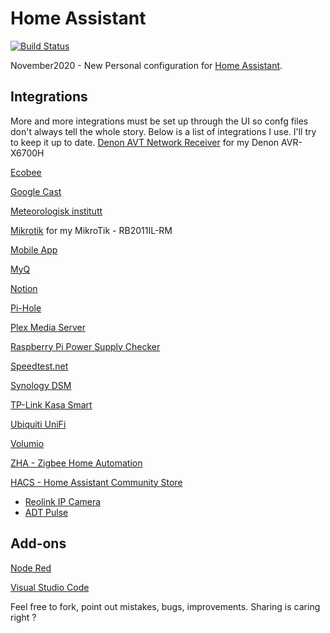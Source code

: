 # Home Assistant #

[![Build Status](https://travis-ci.com/HooverG/home-assistant-configuration.svg?branch=master)](https://travis-ci.com/HooverG/home-assistant-configuration)

November2020 - New Personal configuration for [Home Assistant](https://www.home-assistant.io/).

## Integrations ##
More and more integrations must be set up through the UI so confg files don't always tell the whole story.
Below is a list of integrations I use. I'll try to keep it up to date.
[Denon AVT Network Receiver](https://www.home-assistant.io/integrations/denonavr/) for my Denon AVR-X6700H

[Ecobee](https://www.home-assistant.io/integrations/ecobee/)

[Google Cast](https://www.home-assistant.io/integrations/cast/)

[Meteorologisk institutt](https://www.home-assistant.io/integrations/met/)

[Mikrotik](https://www.home-assistant.io/integrations/mikrotik/) for my MikroTik - RB2011IL-RM

[Mobile App](https://www.home-assistant.io/integrations/mobile_app/)

[MyQ](https://www.home-assistant.io/integrations/myq/)

[Notion](https://www.home-assistant.io/integrations/notion/)

[Pi-Hole](https://www.home-assistant.io/integrations/pi_hole/)

[Plex Media Server](https://www.home-assistant.io/integrations/plex/)

[Raspberry Pi Power Supply Checker](https://www.home-assistant.io/integrations/rpi_power/)

[Speedtest.net](https://www.home-assistant.io/integrations/speedtestdotnet/)

[Synology DSM](https://www.home-assistant.io/integrations/synology_dsm/)

[TP-Link Kasa Smart](https://www.home-assistant.io/integrations/tplink/)

[Ubiquiti UniFi](https://www.home-assistant.io/integrations/unifi/)

[Volumio](https://www.home-assistant.io/integrations/volumio/)

[ZHA - Zigbee Home Automation](https://www.home-assistant.io/integrations/zha/)


[HACS - Home Assistant Community Store](https://hacs.xyz/)
* [Reolink IP Camera](https://github.com/fwestenberg/reolink_dev)
* [ADT Pulse](https://github.com/rsnodgrass/hass-adtpulse)

## Add-ons ##
[Node Red](https://github.com/hassio-addons/addon-node-red)

[Visual Studio Code](https://github.com/hassio-addons/addon-vscode)


Feel free to fork, point out mistakes, bugs, improvements. Sharing is caring right ?